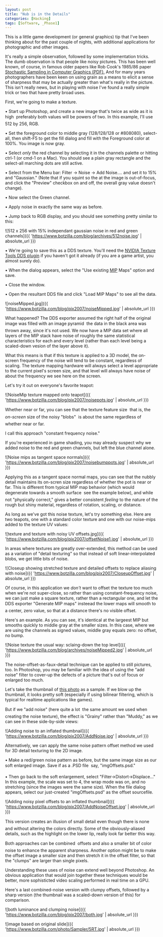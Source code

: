 ```yaml
---
layout: post
title: "Nub is in the Details"
categories: [Hacking]
tags: [Software, _Phase1]
---
```

This is a little game development (or general graphics) tip that I've been thinking about for the past couple of nights, with additional applications for photographic and other images.

It's really a simple observation, followed by some implementation tricks. The dumb observation is that people like noisy pictures. This has been well known, of course, in famous older papers like Rob Cook's 1985/86 paper <a href="http://graphics.pixar.com/StochasticSampling/paper.pdf">Stochastic Sampling in Computer Graphics (PDF).</a> And for many years photographers have been keen on using grain as a means to elicit a sense of sharpness that may be actually greater than what's really in the picture. This isn't really news, but in playing with noise I've found a really simple trick or two that have pretty broad uses.

First, we're going to make a texture.


<!--more-->
&bull; Start up Photoshop, and create a new image that's twice as wide as it is high &#151; preferably both values will be powers of two. In this example, I'll use 512 by 256, RGB.

&bull; Set the foreground color to middle gray (128/128/128 or #808080), select-all, then shift-F5 to get the fill dialog and fill with the Foreground color at 100%. You image is now gray.

&bull; Select <i>only</i> the red channel by selecting it in the channels palette or hitting ctrl-1 (or cmd-1 on a Mac). You should see a plain gray rectangle and the select-all marching dots are still active.

&bull; Select from the Menu bar: Filter -> Noise -> Add Noise.... and set it to 15% and "Gaussian." (Note that if you squint so the at the image is out-of-focus, and click the "Preview" checkbox on and off, the overall gray value doesn't change).

&bull; Now select the Green channel.

&bull; Apply noise in exactly the same way as before.

&bull; Jump back to RGB display, and you should see something pretty similar to this:



![512 x 256 with 15% independant gaussian noise in red and green channels]({{ 'https://www.botzilla.com/blog/archives/512noise.jpg' | absolute_url }})


&bull; We're going to save this as a DDS texture. You'll need the <a href="http://developer.nvidia.com/object/photoshop_dds_plugins.html">NVIDIA Texture Tools DDS plugin</a> if you haven't got it already (if you are a game artist, you almost surely do).

&bull; When the dialog appears, select the "Use existing <a href="http://en.wikipedia.org/wiki/Mip_map">MIP</a> Maps" option and save.

&bull; Close the window.

&bull; Open the resultant DDS file and click "Load MIP Maps" to see all the data.



![noiseMipped.jpg]({{ 'https://www.botzilla.com/blog/pix2007/noiseMipped.jpg' | absolute_url }})


What happened? The DDS exporter assumed the right half of the original image was filled with an image pyramid &#151; the data in the black area was thrown away, since it's not used. We now have a MIP data set where all layers of the MIP stack have noise of roughly the same statistical characteristics for each and every level (rather than each level being a scaled-down vesion of the layer above it). 

What this means is that if this texture is applied to a 3D model, the on-screen frequency of the noise will tend to be constant, regardless of scaling. The texture mapping hardware will always select a level appropriate to the current pixel's screen size, and that level will always have noise of about the frequency we see here on the screen.

Let's try it out on everyone's favorite teapot:



![NoiseMip texture mapped onto teapot]({{ 'https://www.botzilla.com/blog/pix2007/noisepots.jpg' | absolute_url }})


Whether near or far, you can see that the texture feature size &#151; that is, the <i>on-screen</i> size of the noisy "blobs" &#151; is about the same regardless of whether near or far.

I call this approach "constant frequency noise."

If you're experienced in game shading, you may already suspect why we added noise to the red and green channels, but left the blue channel alone.



![Noise mips as tangent space normals]({{ 'https://www.botzilla.com/blog/pix2007/noisebumppots.jpg' | absolute_url }})


Applying this as a tangent space normal maps, you can see that the nubbly detail maintains its on-scren size regardless of whether the pot is near or far. This is different from typical MIP map behavior (which would degenerate towards a smooth surface &#151; see the example below), and while not "physically correct," gives a better consistent <i>feeling</i> to the nature of the rough but shiny material, regardless of rotation, scaling, or distance.

As long as we've got this noise texture, let's try something else. Here are two teapots, one with a standard color texture and one with our noise-mips added to the texture UV values:



![texture and texture with noisy UV offsets.jpg]({{ 'https://www.botzilla.com/blog/pix2007/offsetNoise1.jpg' | absolute_url }})


In areas where textures are greatly over-extended, this method can be used as a variation of "detail texturing" so that instead of soft linear-interpolated blobs, we get little bits of noise.



![Closeup showing stretched texture and detailed offsets to replace aliasing with noise]({{ 'https://www.botzilla.com/blog/pix2007/CloseupOffset.jpg' | absolute_url }})


Of course, in this application we <i>don't</i> want to offset the texture too much when we're not super-close, so rather than using constant-frequency noise, we can just make a square texture, rather than a rectangular one, and let the DDS exporter "Generate MIP maps" insteead &#151; the lower maps will smooth to a center, zero value, so that at a distance there's no visible offset.

Here's an example. As you can see, it's identical at the largeest MIP but smooths quickly to middle gray at the smaller sizes. In this case, where we are using the channels as signed values, middle gray equals zero: no offset, no bump.



![Noise texture the usual way: sclaing-down the top level]({{ 'https://www.botzilla.com/blog/archives/noiseMipped2.jpg' | absolute_url }})


The noise-offset-as-faux-detail technique can be applied to still pictures, too. In Photoshop, you may be familiar with the idea of using the "add noise" filter to cover-up the defects of a picture that's out of focus or enlarged too much.

Let's take the thumbnail of <a href="https://www.botzilla.com/photo/Sampler/5RT.html">this photo</a> as a sample. If we blow up the thumbnail, it looks pretty soft (especially if using bilinear filtering, which is typical for realtime applications like games).

But if we "add noise" (here quite a lot &#151; the same amount we used when creating the noise texture), the effect is "Grainy" rather than "Muddy," as we can see in these side-by-side views:



![Adding noise to an inflated thumbnail]({{ 'https://www.botzilla.com/blog/pix2007/AddNoise.jpg' | absolute_url }})


Alternatively, we can apply the same noise pattern offset method we used for 3D detail texturing to the 2D image.

&bull; Make a red/green noise pattern as before, but the same image size as our soft enlarged image. Save if as a .PSD file &#151; say, "imgOffsets.psd."

&bull; Then go back to the soft enlargement, select "Filter->Distort->Displace..." In this example, the scale was set to 4, the wrap mode was on, and no stretching (since the images were the same size). When the file dialog appears, select our just-created "imgOffsets.psd" as the offset sourcefile.



![Adding noisy pixel offsets to an inflated thumbnail]({{ 'https://www.botzilla.com/blog/pix2007/AddNoiseOffset.jpg' | absolute_url }})


This version creates an illusion of small detail even though there is none &#151; and without altering the colors directly. Some of the obviously-aliased details, such as the highlight on the lower lip, really look far better this way.

Both approaches can be combined &#151; offsets and also a smaller bit of color noise to enhance the apparent sharpness. Another option might be to make the offset image a smaller size and then stretch it in the offset filter, so that the "clumps" are larger than single pixels.

Understanding these uses of noise can extend well beyond Photoshop. An obvious application that would join together these techniques would be better, more sophisticted video scaling performed in real time on a GPU.

Here's a last combined-noise version with clumpy offsets, followed by a sharp version (the thumbnail was a scaled-down version of this) for comparison.



![both luminance and clumping noise]({{ 'https://www.botzilla.com/blog/pix2007/both.jpg' | absolute_url }})




![image based on original slide]({{ 'https://www.botzilla.com/photo/Sampler/5RT.jpg' | absolute_url }})


